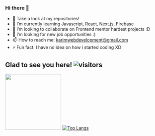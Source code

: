 ### Hi there 👋

- 🔭 Take a look at my repositories!
- 🌱 I’m currently learning Javascript, React, Next.js, Firebase
- 👯 I’m looking to collaborate on Frontend mentor hardest projects :D
- 🤔 I’m looking for new job opportunities :)
- 📫 How to reach me: karimwebdevelopment@gmail.com
- ⚡ Fun fact: I have no idea on how i started coding XD


## Glad to see you here! ![visitors](https://visitor-badge.glitch.me/badge?page_id=Galielo-App.todo-app)

<img height="180em" src="https://github-readme-stats.vercel.app/api?username=Galielo-App&show_icons=true&hide_border=true&&count_private=true&include_all_commits=true" />  [![Top Langs](https://github-readme-stats.vercel.app/api/top-langs/?username=Galielo-App&layout=compact)](https://github.com/anuraghazra/github-readme-stats)


